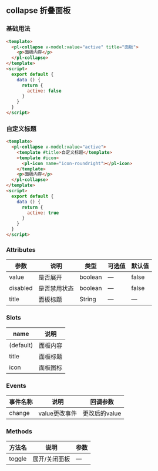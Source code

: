 ## collapse 折叠面板

### 基础用法

```html
<template>
  <pl-collapse v-model:value="active" title="面板">
    <p>面板内容</p>
  </pl-collapse>
</template>
<script>
  export default {
    data () {
      return {
        active: false
      }
    }
  }
</script>
```

### 自定义标题

```html
<template>
  <pl-collapse v-model:value="active">
    <template #title>自定义标题</template>
    <template #icon>
      <pl-icon name="icon-roundright"></pl-icon>
    </template>
    <p>面板内容</p>
  </pl-collapse>
</template>
<script>
  export default {
    data () {
      return {
        active: true
      }
    }
  }
</script>
```

### Attributes
| 参数      | 说明    | 类型      | 可选值       | 默认值   |
|---------- |-------- |---------- |-------------  |-------- |
| value  | 是否展开    | boolean   | —   | false   |
| disabled  | 是否禁用状态    | boolean   | —   | false   |
| title      | 面板标题   | String  | —            |   —     |

### Slots
| name      | 说明    |
|---------- |-------- |
| (default) |   面板内容    |
| title     |   面板标题   |
| icon      |   面板图标   |

### Events
| 事件名称      | 说明    | 回调参数      |
|---------- |-------- |---------- |
| change     |   value更改事件   | 更改后的value |

### Methods
| 方法名 | 说明 | 参数 |
| ---- | ---- | ---- |
| toggle | 展开/关闭面板 | — |
